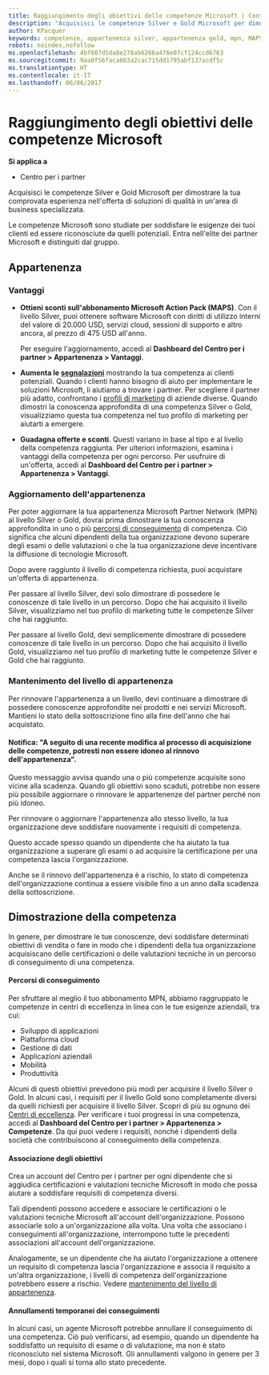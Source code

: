 ```yaml
---
title: Raggiungimento degli obiettivi delle competenze Microsoft | Centro per i partner
description: "Acquisisci le competenze Silver e Gold Microsoft per dimostrare la tua comprovata esperienza nell&quot;offerta di soluzioni di qualità in un&quot;area di business specializzata"
author: KPacquer
keywords: competenze, appartenenza silver, appartenenza gold, mpn, MAPS, competenza
robots: noindex,nofollow
ms.openlocfilehash: 4bf607d5da8e278ab6266a476e07cf124ccd6763
ms.sourcegitcommit: 9aa0f56faca663a2cac715dd1795abf137acdf5c
ms.translationtype: HT
ms.contentlocale: it-IT
ms.lasthandoff: 06/06/2017
---
```

# <a name="earning-microsoft-competency-achievements"></a>Raggiungimento degli obiettivi delle competenze Microsoft

**Si applica a**

-  Centro per i partner

Acquisisci le competenze Silver e Gold Microsoft per dimostrare la tua comprovata esperienza nell'offerta di soluzioni di qualità in un'area di business specializzata. 

Le competenze Microsoft sono studiate per soddisfare le esigenze dei tuoi clienti ed essere riconosciute da quelli potenziali. Entra nell'elite dei partner Microsoft e distinguiti dal gruppo.

## <a name="membership"></a>Appartenenza

### <a name="benefits"></a>Vantaggi
*  **Ottieni sconti sull'abbonamento Microsoft Action Pack (MAPS)**. Con il livello Silver, puoi ottenere software Microsoft con diritti di utilizzo interni del valore di 20.000 USD, servizi cloud, sessioni di supporto e altro ancora, al prezzo di 475 USD all'anno.

   Per eseguire l'aggiornamento, accedi al **Dashboard del Centro per i partner > Appartenenza > Vantaggi**.

*  **Aumenta le [segnalazioni](referrals.md)** mostrando la tua competenza ai clienti potenziali. Quando i clienti hanno bisogno di aiuto per implementare le soluzioni Microsoft, li aiutiamo a trovare i partner. Per scegliere il partner più adatto, confrontano i [profili di marketing](create-a-marketing-profile.md) di aziende diverse. Quando dimostri la conoscenza approfondita di una competenza Silver o Gold, visualizziamo questa tua competenza nel tuo profilo di marketing per aiutarti a emergere.

*  **Guadagna offerte e sconti**. Questi variano in base al tipo e al livello della competenza raggiunta. Per ulteriori informazioni, esamina i vantaggi della competenza per ogni percorso. Per usufruire di un'offerta, accedi al **Dashboard del Centro per i partner > Appartenenza > Vantaggi**.

### <a name="upgrading-your-membership"></a>Aggiornamento dell'appartenenza

Per poter aggiornare la tua appartenenza Microsoft Partner Network (MPN) al livello Silver o Gold, dovrai prima dimostrare la tua conoscenza approfondita in uno o più [percorsi di conseguimento](#attainment_paths) di competenza. Ciò significa che alcuni dipendenti della tua organizzazione devono superare degli esami o delle valutazioni o che la tua organizzazione deve incentivare la diffusione di tecnologie Microsoft. 

Dopo avere raggiunto il livello di competenza richiesta, puoi acquistare un'offerta di appartenenza.

Per passare al livello Silver, devi solo dimostrare di possedere le conoscenze di tale livello in un percorso. Dopo che hai acquisito il livello Silver, visualizziamo nel tuo profilo di marketing tutte le competenze Silver che hai raggiunto. 

Per passare al livello Gold, devi semplicemente dimostrare di possedere conoscenze di tale livello in un percorso. Dopo che hai acquisito il livello Gold, visualizziamo nel tuo profilo di marketing tutte le competenze Silver e Gold che hai raggiunto. 

### <a href="" id="maintaining_membership"></a>Mantenimento del livello di appartenenza

Per rinnovare l'appartenenza a un livello, devi continuare a dimostrare di possedere conoscenze approfondite nei prodotti e nei servizi Microsoft. Mantieni lo stato della sottoscrizione fino alla fine dell'anno che hai acquistato.

#### <a name="notification-a-recent-change-to-your-competency-achievement-has-put-your-membership-renewal-eligibility-at-risk"></a>Notifica: "A seguito di una recente modifica al processo di acquisizione delle competenze, potresti non essere idoneo al rinnovo dell'appartenenza".

Questo messaggio avvisa quando una o più competenze acquisite sono vicine alla scadenza. Quando gli obiettivi sono scaduti, potrebbe non essere più possibile aggiornare o rinnovare le appartenenze del partner perché non più idoneo. 

Per rinnovare o aggiornare l'appartenenza allo stesso livello, la tua organizzazione deve soddisfare nuovamente i requisiti di competenza.

Questo accade spesso quando un dipendente che ha aiutato la tua organizzazione a superare gli esami o ad acquisire la certificazione per una competenza lascia l'organizzazione. 

Anche se il rinnovo dell'appartenenza è a rischio, lo stato di competenza dell'organizzazione continua a essere visibile fino a un anno dalla scadenza della sottoscrizione.


## <a name="demonstrating-proficiency"></a>Dimostrazione della competenza

In genere, per dimostrare le tue conoscenze, devi soddisfare determinati obiettivi di vendita o fare in modo che i dipendenti della tua organizzazione acquisiscano delle certificazioni o delle valutazioni tecniche in un percorso di conseguimento di una competenza.

#### <a href="" id="attainment_paths"></a>Percorsi di conseguimento

Per sfruttare al meglio il tuo abbonamento MPN, abbiamo raggruppato le competenze in centri di eccellenza in linea con le tue esigenze aziendali, tra cui:

*  Sviluppo di applicazioni
*  Piattaforma cloud
*  Gestione di dati
*  Applicazioni aziendali
*  Mobilità
*  Produttività

Alcuni di questi obiettivi prevedono più modi per acquisire il livello Silver o Gold. In alcuni casi, i requisiti per il livello Gold sono completamente diversi da quelli richiesti per acquisire il livello Silver.
Scopri di più su ognuno dei [Centri di eccellenza](https://partner.microsoft.com/membership/competencies). Per verificare i tuoi progressi in una competenza, accedi al **Dashboard del Centro per i partner > Appartenenza > Competenze**. Da qui puoi vedere i requisiti, nonché i dipendenti della società che contribuiscono al conseguimento della competenza.

#### <a href="" id="associating_achievements"></a>Associazione degli obiettivi

Crea un account del Centro per i partner per ogni dipendente che si aggiudica certificazioni e valutazioni tecniche Microsoft in modo che possa aiutare a soddisfare requisiti di competenza diversi.

Tali dipendenti possono accedere e associare le certificazioni o le valutazioni tecniche Microsoft all'account dell'organizzazione. Possono associarle solo a un'organizzazione alla volta. Una volta che associano i conseguimenti all'organizzazione, interrompono tutte le precedenti associazioni all'account dell'organizzazione.

Analogamente, se un dipendente che ha aiutato l'organizzazione a ottenere un requisito di competenza lascia l'organizzazione e associa il requisito a un'altra organizzazione, i livelli di competenza dell'organizzazione potrebbero essere a rischio. Vedere [mantenimento del livello di appartenenza](#maintaining_membership).

#### <a href="" id="#achievement_override"></a>Annullamenti temporanei dei conseguimenti

In alcuni casi, un agente Microsoft potrebbe annullare il conseguimento di una competenza. Ciò può verificarsi, ad esempio, quando un dipendente ha soddisfatto un requisito di esame o di valutazione, ma non è stato riconosciuto nel sistema Microsoft. Gli annullamenti valgono in genere per 3 mesi, dopo i quali si torna allo stato precedente. 
